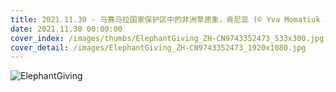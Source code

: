 ```yaml
---
title: 2021.11.30 - 马赛马拉国家保护区中的非洲草原象，肯尼亚 (© Yva Momatiuk and John Eastcott/Minden Pictures)
date: 2021.11.30 00:00:00
cover_index: /images/thumbs/ElephantGiving_ZH-CN9743352473_533x300.jpg
cover_detail: /images/ElephantGiving_ZH-CN9743352473_1920x1080.jpg
---
```


![ElephantGiving](/images/ElephantGiving_ZH-CN9743352473_1920x1080.jpg)
